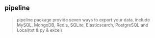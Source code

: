 ## pipeline
> pipeline package provide seven ways to export your data,
include MySQL, MongoDB, Redis, SQLite, Elasticsearch, PostgreSQL and Local(txt & py & excel)
